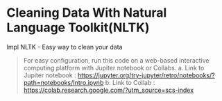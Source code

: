 # Cleaning Data With Natural Language Toolkit(NLTK)
Impl NLTK - Easy way to clean your data

> For easy configuration, run this code on a web-based interactive computing platform with Jupiter notebook or Collabs. a. Link to Jupiter notebook : https://jupyter.org/try-jupyter/retro/notebooks/?path=notebooks/Intro.ipynb b. Link to Collab : https://colab.research.google.com/?utm_source=scs-index

